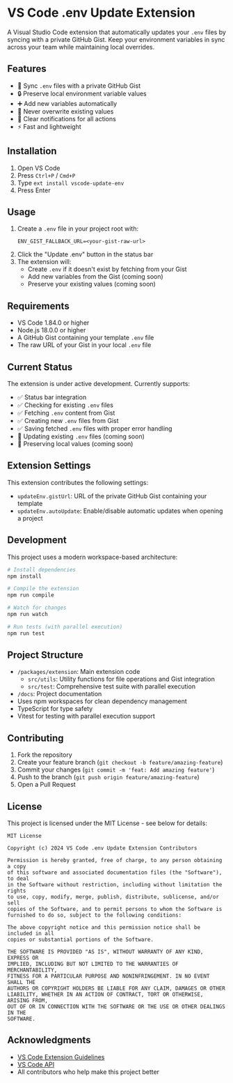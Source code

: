 # VS Code .env Update Extension

A Visual Studio Code extension that automatically updates your `.env` files by syncing with a private GitHub Gist. Keep your environment variables in sync across your team while maintaining local overrides.

## Features

- 🔄 Sync `.env` files with a private GitHub Gist
- 🔒 Preserve local environment variable values
- ➕ Add new variables automatically
- 🚫 Never overwrite existing values
- 🔔 Clear notifications for all actions
- ⚡ Fast and lightweight

## Installation

1. Open VS Code
2. Press `Ctrl+P` / `Cmd+P`
3. Type `ext install vscode-update-env`
4. Press Enter

## Usage

1. Create a `.env` file in your project root with:
   ```
   ENV_GIST_FALLBACK_URL=<your-gist-raw-url>
   ```
2. Click the "Update .env" button in the status bar
3. The extension will:
   - Create `.env` if it doesn't exist by fetching from your Gist
   - Add new variables from the Gist (coming soon)
   - Preserve your existing values (coming soon)

## Requirements

- VS Code 1.84.0 or higher
- Node.js 18.0.0 or higher
- A GitHub Gist containing your template `.env` file
- The raw URL of your Gist in your local `.env` file

## Current Status

The extension is under active development. Currently supports:
- ✅ Status bar integration
- ✅ Checking for existing `.env` files
- ✅ Fetching `.env` content from Gist
- ✅ Creating new `.env` files from Gist
- ✅ Saving fetched `.env` files with proper error handling
- 🚧 Updating existing `.env` files (coming soon)
- 🚧 Preserving local values (coming soon)

## Extension Settings

This extension contributes the following settings:

* `updateEnv.gistUrl`: URL of the private GitHub Gist containing your template
* `updateEnv.autoUpdate`: Enable/disable automatic updates when opening a project

## Development

This project uses a modern workspace-based architecture:

```bash
# Install dependencies
npm install

# Compile the extension
npm run compile

# Watch for changes
npm run watch

# Run tests (with parallel execution)
npm run test
```

## Project Structure

- `/packages/extension`: Main extension code
  - `src/utils`: Utility functions for file operations and Gist integration
  - `src/test`: Comprehensive test suite with parallel execution
- `/docs`: Project documentation
- Uses npm workspaces for clean dependency management
- TypeScript for type safety
- Vitest for testing with parallel execution support

## Contributing

1. Fork the repository
2. Create your feature branch (`git checkout -b feature/amazing-feature`)
3. Commit your changes (`git commit -m 'feat: Add amazing feature'`)
4. Push to the branch (`git push origin feature/amazing-feature`)
5. Open a Pull Request

## License

This project is licensed under the MIT License - see below for details:

```
MIT License

Copyright (c) 2024 VS Code .env Update Extension Contributors

Permission is hereby granted, free of charge, to any person obtaining a copy
of this software and associated documentation files (the "Software"), to deal
in the Software without restriction, including without limitation the rights
to use, copy, modify, merge, publish, distribute, sublicense, and/or sell
copies of the Software, and to permit persons to whom the Software is
furnished to do so, subject to the following conditions:

The above copyright notice and this permission notice shall be included in all
copies or substantial portions of the Software.

THE SOFTWARE IS PROVIDED "AS IS", WITHOUT WARRANTY OF ANY KIND, EXPRESS OR
IMPLIED, INCLUDING BUT NOT LIMITED TO THE WARRANTIES OF MERCHANTABILITY,
FITNESS FOR A PARTICULAR PURPOSE AND NONINFRINGEMENT. IN NO EVENT SHALL THE
AUTHORS OR COPYRIGHT HOLDERS BE LIABLE FOR ANY CLAIM, DAMAGES OR OTHER
LIABILITY, WHETHER IN AN ACTION OF CONTRACT, TORT OR OTHERWISE, ARISING FROM,
OUT OF OR IN CONNECTION WITH THE SOFTWARE OR THE USE OR OTHER DEALINGS IN THE
SOFTWARE.
```

## Acknowledgments

- [VS Code Extension Guidelines](https://code.visualstudio.com/api/references/extension-guidelines)
- [VS Code API](https://code.visualstudio.com/api)
- All contributors who help make this project better
